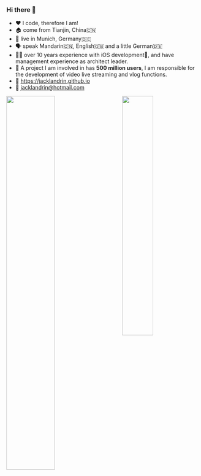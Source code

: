 ### Hi there 👋


* ❤️ I code, therefore I am!
* 🏠 come from Tianjin, China🇨🇳
* 📍 live in Munich, Germany🇩🇪
* 🗣 speak Mandarin🇨🇳, English🇬🇧 and a little German🇩🇪
* 👨‍💻 over 10 years experience with iOS development📱, and have management experience as architect leader.
* 👥 A project I am involved in has **500 million users**, I am responsible for the development of video live streaming and vlog functions.
* 📝 https://jacklandrin.github.io
* 📧 jacklandrin@hotmail.com

<img align="left" src='https://github-readme-stats.vercel.app/api?username=jacklandrin&show_icons=true&icon_color=FFAC46&title_color=FFAC46&text_color=718096&bg_color=ffffff&hide_title=false' width="50%"/>

<img align="right" src="https://github-readme-stats.vercel.app/api/top-langs/?username=jacklandrin&hide=CSS,shell" width="40%"/>
